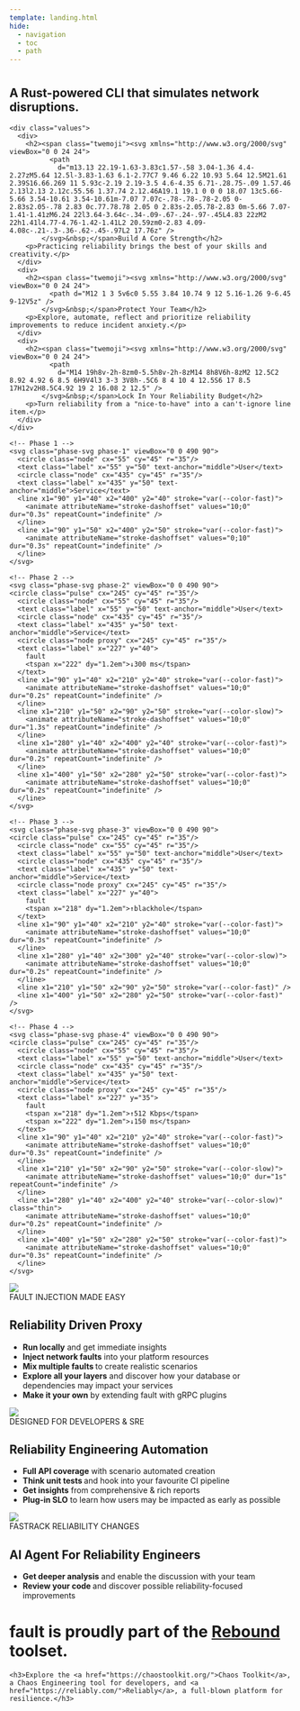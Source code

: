 ```yaml
---
template: landing.html
hide:
  - navigation
  - toc
  - path
---
```


#
<div class="tellme">
  <div class="why">
    <div class="tagline">
      <h2>A Rust-powered CLI that simulates network disruptions.</h2>
    </div>
    <div class="trailer">
      <script src="https://asciinema.org/a/l2pc0o8bBTJULesRrevcMuugc.js" id="asciicast-l2pc0o8bBTJULesRrevcMuugc" async="true"></script>
    </div>

    <div class="values">
      <div>
        <h2><span class="twemoji"><svg xmlns="http://www.w3.org/2000/svg" viewBox="0 0 24 24">
              <path
                d="m13.13 22.19-1.63-3.83c1.57-.58 3.04-1.36 4.4-2.27zM5.64 12.5l-3.83-1.63 6.1-2.77C7 9.46 6.22 10.93 5.64 12.5M21.61 2.39S16.66.269 11 5.93c-2.19 2.19-3.5 4.6-4.35 6.71-.28.75-.09 1.57.46 2.13l2.13 2.12c.55.56 1.37.74 2.12.46A19.1 19.1 0 0 0 18.07 13c5.66-5.66 3.54-10.61 3.54-10.61m-7.07 7.07c-.78-.78-.78-2.05 0-2.83s2.05-.78 2.83 0c.77.78.78 2.05 0 2.83s-2.05.78-2.83 0m-5.66 7.07-1.41-1.41zM6.24 22l3.64-3.64c-.34-.09-.67-.24-.97-.45L4.83 22zM2 22h1.41l4.77-4.76-1.42-1.41L2 20.59zm0-2.83 4.09-4.08c-.21-.3-.36-.62-.45-.97L2 17.76z" />
            </svg>&nbsp;</span>Build A Core Strength</h2>
        <p>Practicing reliability brings the best of your skills and creativity.</p>
      </div>
      <div>
        <h2><span class="twemoji"><svg xmlns="http://www.w3.org/2000/svg" viewBox="0 0 24 24">
              <path d="M12 1 3 5v6c0 5.55 3.84 10.74 9 12 5.16-1.26 9-6.45 9-12V5z" />
            </svg>&nbsp;</span>Protect Your Team</h2>
        <p>Explore, automate, reflect and prioritize reliability improvements to reduce incident anxiety.</p>
      </div>
      <div>
        <h2><span class="twemoji"><svg xmlns="http://www.w3.org/2000/svg" viewBox="0 0 24 24">
              <path
                d="M14 19h8v-2h-8zm0-5.5h8v-2h-8zM14 8h8V6h-8zM2 12.5C2 8.92 4.92 6 8.5 6H9V4l3 3-3 3V8h-.5C6 8 4 10 4 12.5S6 17 8.5 17H12v2H8.5C4.92 19 2 16.08 2 12.5" />
            </svg>&nbsp;</span>Lock In Your Reliability Budget</h2>
        <p>Turn reliability from a "nice-to-have" into a can't-ignore line item.</p>
      </div>
    </div>
  <div class="animation-container">

    <!-- Phase 1 -->
    <svg class="phase-svg phase-1" viewBox="0 0 490 90">
      <circle class="node" cx="55" cy="45" r="35"/>
      <text class="label" x="55" y="50" text-anchor="middle">User</text>
      <circle class="node" cx="435" cy="45" r="35"/>
      <text class="label" x="435" y="50" text-anchor="middle">Service</text>
      <line x1="90" y1="40" x2="400" y2="40" stroke="var(--color-fast)">
        <animate attributeName="stroke-dashoffset" values="10;0" dur="0.3s" repeatCount="indefinite" />
      </line>
      <line x1="90" y1="50" x2="400" y2="50" stroke="var(--color-fast)">
        <animate attributeName="stroke-dashoffset" values="0;10" dur="0.3s" repeatCount="indefinite" />
      </line>
    </svg>

    <!-- Phase 2 -->
    <svg class="phase-svg phase-2" viewBox="0 0 490 90">
    <circle class="pulse" cx="245" cy="45" r="35"/>
      <circle class="node" cx="55" cy="45" r="35"/>
      <text class="label" x="55" y="50" text-anchor="middle">User</text>
      <circle class="node" cx="435" cy="45" r="35"/>
      <text class="label" x="435" y="50" text-anchor="middle">Service</text>
      <circle class="node proxy" cx="245" cy="45" r="35"/>
      <text class="label" x="227" y="40">
        fault
        <tspan x="222" dy="1.2em">↓300 ms</tspan>
      </text>
      <line x1="90" y1="40" x2="210" y2="40" stroke="var(--color-fast)">
        <animate attributeName="stroke-dashoffset" values="10;0" dur="0.2s" repeatCount="indefinite" />
      </line>
      <line x1="210" y1="50" x2="90" y2="50" stroke="var(--color-slow)">
        <animate attributeName="stroke-dashoffset" values="10;0" dur="1.3s" repeatCount="indefinite" />
      </line>
      <line x1="280" y1="40" x2="400" y2="40" stroke="var(--color-fast)">
        <animate attributeName="stroke-dashoffset" values="10;0" dur="0.2s" repeatCount="indefinite" />
      </line>
      <line x1="400" y1="50" x2="280" y2="50" stroke="var(--color-fast)">
        <animate attributeName="stroke-dashoffset" values="10;0" dur="0.2s" repeatCount="indefinite" />
      </line>
    </svg>

    <!-- Phase 3 -->
    <svg class="phase-svg phase-3" viewBox="0 0 490 90">
    <circle class="pulse" cx="245" cy="45" r="35"/>
      <circle class="node" cx="55" cy="45" r="35"/>
      <text class="label" x="55" y="50" text-anchor="middle">User</text>
      <circle class="node" cx="435" cy="45" r="35"/>
      <text class="label" x="435" y="50" text-anchor="middle">Service</text>
      <circle class="node proxy" cx="245" cy="45" r="35"/>
      <text class="label" x="227" y="40">
        fault
        <tspan x="218" dy="1.2em">↑blackhole</tspan>
      </text>
      <line x1="90" y1="40" x2="210" y2="40" stroke="var(--color-fast)">
        <animate attributeName="stroke-dashoffset" values="10;0" dur="0.3s" repeatCount="indefinite" />
      </line>
      <line x1="280" y1="40" x2="300" y2="40" stroke="var(--color-slow)">
        <animate attributeName="stroke-dashoffset" values="10;0" dur="0.2s" repeatCount="indefinite" />
      </line>
      <line x1="210" y1="50" x2="90" y2="50" stroke="var(--color-fast)" />
      <line x1="400" y1="50" x2="280" y2="50" stroke="var(--color-fast)" />
    </svg>

    <!-- Phase 4 -->
    <svg class="phase-svg phase-4" viewBox="0 0 490 90">
    <circle class="pulse" cx="245" cy="45" r="35"/>
      <circle class="node" cx="55" cy="45" r="35"/>
      <text class="label" x="55" y="50" text-anchor="middle">User</text>
      <circle class="node" cx="435" cy="45" r="35"/>
      <text class="label" x="435" y="50" text-anchor="middle">Service</text>
      <circle class="node proxy" cx="245" cy="45" r="35"/>
      <text class="label" x="227" y="35">
        fault
        <tspan x="218" dy="1.2em">↑512 Kbps</tspan>
        <tspan x="222" dy="1.2em">↓150 ms</tspan>
      </text>
      <line x1="90" y1="40" x2="210" y2="40" stroke="var(--color-fast)">
        <animate attributeName="stroke-dashoffset" values="10;0" dur="0.3s" repeatCount="indefinite" />
      </line>
      <line x1="210" y1="50" x2="90" y2="50" stroke="var(--color-slow)">
        <animate attributeName="stroke-dashoffset" values="10;0" dur="1s" repeatCount="indefinite" />
      </line>
      <line x1="280" y1="40" x2="400" y2="40" stroke="var(--color-slow)" class="thin">
        <animate attributeName="stroke-dashoffset" values="10;0" dur="0.2s" repeatCount="indefinite" />
      </line>
      <line x1="400" y1="50" x2="280" y2="50" stroke="var(--color-fast)">
        <animate attributeName="stroke-dashoffset" values="10;0" dur="0.3s" repeatCount="indefinite" />
      </line>
    </svg>

  </div>
  
  </div>
</div>


  <div class="features-container">
    <div class="feat" data-images="proxy-run.png,inject-platform.png,proxy-sched.png,proxy-any.png,proxy-plugin.png">
      <div class="media">
        <img src="/assets/images/proxy-run.png" class="carousel-img">
      </div>
      <div class="menu">
        <span class="subtext">FAULT INJECTION MADE EASY</span>
        <h2 class="menu-heading">Reliability Driven Proxy</h2>
        <ul class="menu-list">
          <li class="menu-item active" data-index="0">
            <span><strong>Run locally</strong> and get immediate insights</span>
          </li>
          <li class="menu-item" data-index="1">
            <span><strong>Inject network faults</strong> into your platform resources</span>
          </li>
          <li class="menu-item" data-index="2">
            <span><strong>Mix multiple faults </strong> to create realistic scenarios</span>
          </li>
          <li class="menu-item" data-index="3">
            <span><strong>Explore all your layers</strong> and discover how your database or dependencies may impact
              your services</span>
          </li>
          <li class="menu-item" data-index="4">
            <span><strong>Make it your own</strong> by extending <span class="fault"  translate="no" style="padding-left: 0px;">fault</span> with gRPC plugins</span>
          </li>
        </ul>
      </div>
    </div>
    <div class="feat" data-images="scenario-generate.png,scenario-run.png,scenario-reporting.png,scenario-slo.png">
      <div class="media">
        <img src="/assets/images/scenario-generate.png" class="carousel-img">
      </div>
      <div class="menu">
        <span class="subtext">DESIGNED FOR DEVELOPERS & SRE</span>
        <h2 class="menu-heading">Reliability Engineering Automation</h2>
        <ul class="menu-list">
          <li class="menu-item active" data-index="0">
            <span><strong>Full API coverage</strong> with scenario automated creation</span>
          </li>
          <li class="menu-item" data-index="1">
            <span><strong>Think unit tests </strong> and hook into your favourite CI pipeline</span>
          </li>
          <li class="menu-item" data-index="2">
            <span><strong>Get insights</strong> from comprehensive & rich reports</span>
          </li>
          <li class="menu-item" data-index="3">
            <span><strong>Plug-in SLO</strong> to learn how users may be impacted as early as possible</span>
          </li>
        </ul>
      </div>
    </div>
    <div class="feat" data-images="scenario-review.png,code-review.png">
      <div class="media">
        <img src="/assets/images/scenario-review.png" class="carousel-img">
      </div>
      <div class="menu">
        <span class="subtext">FASTRACK RELIABILITY CHANGES</span>
        <h2 class="menu-heading">AI Agent For Reliability Engineers</h2>
        <ul class="menu-list">
          <li class="menu-item active" data-index="0">
            <span><strong>Get deeper analysis</strong> and enable the discussion with your team</span>
          </li>
          <li class="menu-item" data-index="1">
            <span><strong>Review your code </strong> and discover possible reliability-focused improvements</span>
          </li>
        </ul>
      </div>
    </div>
  </div>
  <div class="family">
    <h1><span class="fault" translate="no">fault</span> is proudly part of the <a href="https://rebound.how/"><span class="rebound-logo">
  <span class="letter letter--1">R</span><span class="letter letter--2">e</span
  ><span class="letter letter--3">b</span><span class="letter letter--4">o</span
  ><span class="letter letter--5">u</span><span class="letter letter--6">n</span
  ><span class="letter letter--7">d</span></a>
</span> toolset.</h1>

    <h3>Explore the <a href="https://chaostoolkit.org/">Chaos Toolkit</a>, a Chaos Engineering tool for developers, and <a href="https://reliably.com/">Reliably</a>, a full-blown platform for resilience.</h3>
  </div>
</div>

